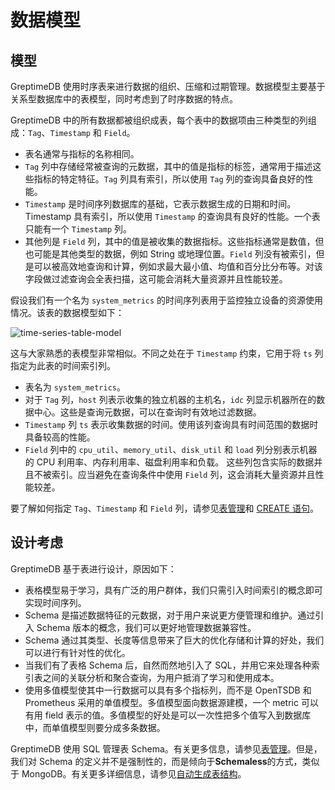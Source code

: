 # 数据模型

## 模型

GreptimeDB 使用时序表来进行数据的组织、压缩和过期管理。数据模型主要基于关系型数据库中的表模型，同时考虑到了时序数据的特点。

GreptimeDB 中的所有数据都被组织成表，每个表中的数据项由三种类型的列组成：`Tag`、`Timestamp` 和 `Field`。

- 表名通常与指标的名称相同。
- `Tag` 列中存储经常被查询的元数据，其中的值是指标的标签，通常用于描述这些指标的特定特征。`Tag` 列具有索引，所以使用 `Tag` 列的查询具备良好的性能。
- `Timestamp` 是时间序列数据库的基础，它表示数据生成的日期和时间。Timestamp 具有索引，所以使用 `Timestamp` 的查询具有良好的性能。一个表只能有一个 `Timestamp` 列。
- 其他列是 `Field` 列，其中的值是被收集的数据指标。这些指标通常是数值，但也可能是其他类型的数据，例如 String 或地理位置。`Field` 列没有被索引，但是可以被高效地查询和计算，例如求最大最小值、均值和百分比分布等。对该字段做过滤查询会全表扫描，这可能会消耗大量资源并且性能较差。

假设我们有一个名为 `system_metrics` 的时间序列表用于监控独立设备的资源使用情况。该表的数据模型如下：

![time-series-table-model](/time-series-table-model.png)

这与大家熟悉的表模型非常相似。不同之处在于 `Timestamp` 约束，它用于将 `ts` 列指定为此表的时间索引列。

- 表名为 `system_metrics`。
- 对于 `Tag` 列，`host` 列表示收集的独立机器的主机名，`idc` 列显示机器所在的数据中心。这些是查询元数据，可以在查询时有效地过滤数据。
- `Timestamp` 列 `ts` 表示收集数据的时间。使用该列查询具有时间范围的数据时具备较高的性能。
- `Field` 列中的 `cpu_util`、`memory_util`、`disk_util` 和 `load` 列分别表示机器的 CPU 利用率、内存利用率、磁盘利用率和负载。
  这些列包含实际的数据并且不被索引。应当避免在查询条件中使用 `Field` 列，这会消耗大量资源并且性能较差。

要了解如何指定 `Tag`、`Timestamp` 和 `Field` 列，请参见[表管理](../table-management.md#create-table)和 [CREATE 语句](/zh/v0.4/reference/sql/create.md)。

## 设计考虑

GreptimeDB 基于表进行设计，原因如下：

- 表格模型易于学习，具有广泛的用户群体，我们只需引入时间索引的概念即可实现时间序列。
- Schema 是描述数据特征的元数据，对于用户来说更方便管理和维护。通过引入 Schema 版本的概念，我们可以更好地管理数据兼容性。
- Schema 通过其类型、长度等信息带来了巨大的优化存储和计算的好处，我们可以进行有针对性的优化。
- 当我们有了表格 Schema 后，自然而然地引入了 SQL，并用它来处理各种索引表之间的关联分析和聚合查询，为用户抵消了学习和使用成本。
- 使用多值模型使其中一行数据可以具有多个指标列，而不是 OpenTSDB 和 Prometheus 采用的单值模型。多值模型面向数据源建模，一个 metric 可以有用 field 表示的值。多值模型的好处是可以一次性把多个值写入到数据库中，而单值模型则要分成多条数据。

GreptimeDB 使用 SQL 管理表 Schema。有关更多信息，请参见[表管理](../table-management.md)。但是，我们对 Schema 的定义并不是强制性的，而是倾向于**Schemaless**的方式，类似于 MongoDB。有关更多详细信息，请参见[自动生成表结构](../write-data/overview.md#automatic-schema-generation)。
